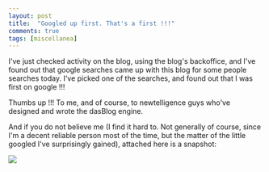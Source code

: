 ```yaml
---
layout: post
title:  "Googled up first. That's a first !!!"
comments: true
tags: [miscellanea]
---
```



I've just checked activity on the blog, using the blog's backoffice, and I've found out that google searches came up with this blog for some people searches today. I've picked one of the searches, and found out that I was first on google !!!

Thumbs up !!! To me, and of course, to newtelligence guys who've designed and wrote the dasBlog engine. 

And if you do not believe me (I find it hard to. Not generally of course, since I'm a decent reliable person most of the time, but the matter of the little googled I've surprisingly gained), attached here is a snapshot:

![](http://kenegozi.com/blog/uploaded/first%20at%20google%20-%20pdb.png)

